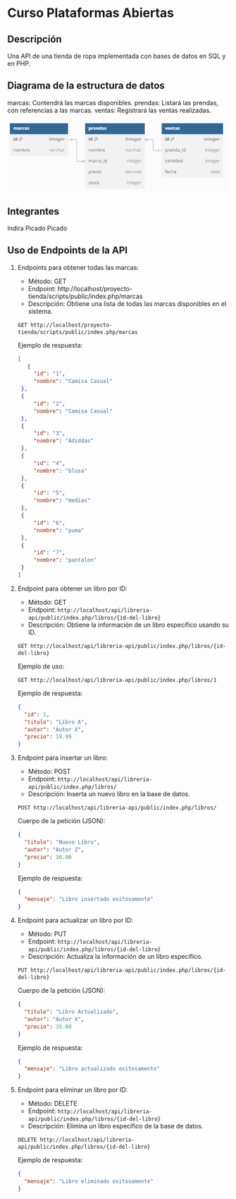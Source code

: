
# Curso Plataformas Abiertas

## Descripción
Una API de una tienda de ropa implementada con bases de datos en SQL y en PHP.

## Diagrama de la estructura de datos
marcas: Contendrá las marcas disponibles.
prendas: Listará las prendas, con referencias a las marcas.
ventas: Registrará las ventas realizadas.

![alt text](./otros/imagenes/diagrama.png "Diagrama")

## Integrantes

Indira Picado Picado

## Uso de Endpoints de la API



1. Endpoints para obtener todas las marcas:
   - Método: GET
   - Endpoint: http://localhost/proyecto-tienda/scripts/public/index.php/marcas
   - Descripción: Obtiene una lista de todas las marcas disponibles en el sistema.

   ```http
   GET http://localhost/proyecto-tienda/scripts/public/index.php/marcas
   ```

   Ejemplo de respuesta:
   ```json
   [
      {
        "id": "1",
        "nombre": "Camisa Casual"
    },
    {
        "id": "2",
        "nombre": "Camisa Casual"
    },
    {
        "id": "3",
        "nombre": "Adiddas"
    },
    {
        "id": "4",
        "nombre": "blusa"
    },
    {
        "id": "5",
        "nombre": "medias"
    },
    {
        "id": "6",
        "nombre": "puma"
    },
    {
        "id": "7",
        "nombre": "pantalon"
    }
   ]
   ```

2. Endpoint para obtener un libro por ID:
   - Método: GET
   - Endpoint: `http://localhost/api/libreria-api/public/index.php/libros/{id-del-libro}`
   - Descripción: Obtiene la información de un libro específico usando su ID.

   ```http
   GET http://localhost/api/libreria-api/public/index.php/libros/{id-del-libro}
   ```

   Ejemplo de uso:
   ```http
   GET http://localhost/api/libreria-api/public/index.php/libros/1
   ```

   Ejemplo de respuesta:
   ```json
   {
     "id": 1,
     "titulo": "Libro A",
     "autor": "Autor X",
     "precio": 19.99
   }
   ```

3. Endpoint para insertar un libro:
   - Método: POST
   - Endpoint: `http://localhost/api/libreria-api/public/index.php/libros/`
   - Descripción: Inserta un nuevo libro en la base de datos.

   ```http
   POST http://localhost/api/libreria-api/public/index.php/libros/
   ```

   Cuerpo de la petición (JSON):
   ```json
   {
     "titulo": "Nuevo Libro",
     "autor": "Autor Z",
     "precio": 30.00
   }
   ```

   Ejemplo de respuesta:
   ```json
   {
     "mensaje": "Libro insertado exitosamente"
   }
   ```

4. Endpoint para actualizar un libro por ID:
   - Método: PUT
   - Endpoint: `http://localhost/api/libreria-api/public/index.php/libros/{id-del-libro}`
   - Descripción: Actualiza la información de un libro específico.

   ```http
   PUT http://localhost/api/libreria-api/public/index.php/libros/{id-del-libro}
   ```

   Cuerpo de la petición (JSON):
   ```json
   {
     "titulo": "Libro Actualizado",
     "autor": "Autor X",
     "precio": 35.00
   }
   ```

   Ejemplo de respuesta:
   ```json
   {
     "mensaje": "Libro actualizado exitosamente"
   }
   ```

5. Endpoint para eliminar un libro por ID:
   - Método: DELETE
   - Endpoint: `http://localhost/api/libreria-api/public/index.php/libros/{id-del-libro}`
   - Descripción: Elimina un libro específico de la base de datos.

   ```http
   DELETE http://localhost/api/libreria-api/public/index.php/libros/{id-del-libro}
   ```

   Ejemplo de respuesta:
   ```json
   {
     "mensaje": "Libro eliminado exitosamente"
   }
   ```